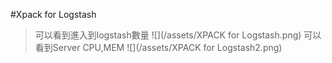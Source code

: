 #Xpack for Logstash

>可以看到進入到logstash數量
![](/assets/XPACK for Logstash.png)
>可以看到Server CPU,MEM
![](/assets/XPACK for Logstash2.png)




